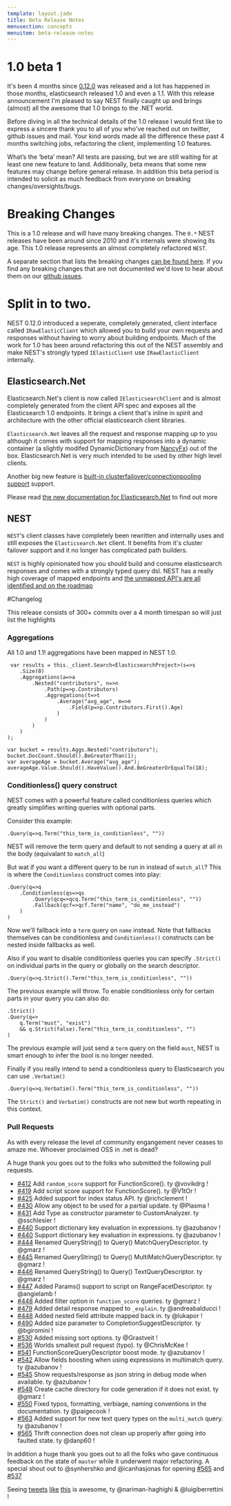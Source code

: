 ```yaml
---
template: layout.jade
title: Beta Release Notes
menusection: concepts
menuitem: beta-release-notes
---
```


# 1.0 beta 1

It's been 4 months since [0.12.0](https://github.com/elasticsearch/elasticsearch-net/releases/tag/0.12.0.0) was released and a lot has happened in those months, elasticsearch released 1.0 and even a 1.1. With this release announcement I'm pleased to say NEST finally caught up and brings (almost) all the awesome that 1.0 brings to the .NET world. 

Before diving in all the technical details of the 1.0 release I would first like to express a sincere thank you to all of you who've reached out on twitter, github issues and mail. Your kind words made all the difference these past 4 months switching jobs, refactoring the client, implementing 1.0 features. 

What’s the ‘beta’ mean? All tests are passing, but we are still waiting for at least one new feature to land. Additionally, beta means that some new features may change before general release. In addition this beta period is intended to solicit as much feedback from everyone on breaking changes/oversights/bugs.

# Breaking Changes

This is a 1.0 release and will have many breaking changes. The `0.*` NEST releases have been around since 2010 and it's internals were showing its age. This 1.0 release represents an almost completely refactored `NEST`.

A separate section that lists the breaking changes [can be found here](http://nest.azurewebsites.net/breaking-changes.html). If you find any breaking changes that are not documented we'd love to hear about them on our [github issues](http://www.github.com/elasticsearch/elasticsearch-net/issues).

# Split in to two. 
NEST 0.12.0 introduced a seperate, completely generated, client interface called `IRawElasticClient` which allowed you to build your own requests and responses without having to worry about building endpoints. Much of the work for 1.0 has been around refactoring this out of the NEST assembly and make NEST's strongly typed `IElasticClient` use `IRawElasticClient` internally. 


## Elasticsearch.Net

 Elasticsearch.Net's client is now called `IElasticsearchClient` and is almost completely generated from the client API spec and exposes all the Elasticsearch 1.0 endpoints. It brings a client that's inline in spirit and architecture with the other official elasticsearch client libraries.

`Elasticsearch.Net` leaves all the request and response mapping up to you although it comes with support for mapping responses into a dynamic container (a slightly modifed DynamicDictionary from [NancyFx](http://www.nancyfx.org)) out of the box. Elasticsearch.Net is very much intended to be used by other high level clients.

Another big new feature is [built-in clusterfailover/connectionpooling support](/elasticearch-net/cluster-failover.html) support.

Please read [the new documentation for Elasticsearch.Net](/elasticsearch-net/quick-start.html) to find out more

## NEST 

`NEST`'s client classes have completely been rewritten and internally uses and still exposes the `Elasticsearch.Net` client. It benefits from it's cluster failover support and it no longer has complicated path builders.

`NEST` is highly opinionated how you should build and consume elasticsearch responses and comes with a strongly typed query dsl. NEST has a really high coverage of mapped endpoints and [the unmapped API's are all identified and on the roadmap](https://github.com/elasticsearch/elasticsearch-net/issues?direction=desc&milestone=5&page=1&sort=updated&state=open)

#Changelog

This release consists of 300+ commits over a 4 month timespan so will just list the highlights

### Aggregations
All 1.0 and 1.1! aggregations have been mapped in NEST 1.0.

     var results = this._client.Search<ElasticsearchProject>(s=>s
        .Size(0)
        .Aggregations(a=>a
            .Nested("contributors", n=>n
                .Path(p=>p.Contributors)
                .Aggregations(t=>t
                    .Average("avg_age", m=>m
                        .Field(p=>p.Contributors.First().Age)
                    )
                )
            )
        )
    );

    var bucket = results.Aggs.Nested("contributors");
    bucket.DocCount.Should().BeGreaterThan(1);
    var averageAge = bucket.Average("avg_age");
    averageAge.Value.Should().HaveValue().And.BeGreaterOrEqualTo(18);

### Conditionless() query construct
NEST comes with a powerful feature called conditionless queries which greatly simplifies writing queries with optional parts.

Consider this example:

    .Query(q=>q.Term("this_term_is_conditionless", ""))

NEST will remove the term query and default to not sending a query at all in the body (equivalant to `match_all`)

But wat if you want a different query to be run in instead of `match_all`? This is where the `Conditionless` construct comes into play:

    .Query(q=>q
        .Conditionless(qs=>qs
            .Query(qcq=>qcq.Term("this_term_is_conditionless", ""))
            .Fallback(qcf=>qcf.Term("name", "do_me_instead")
        )
    )

Now we'll fallback into a `term` query on `name` instead. Note that fallbacks themselves can be conditionless and `Conditionless()` constructs can be nested inside fallbacks as well.

Also if you want to disable conditionless queries you can specify `.Strict()` on individual parts in the query or globally on the search descriptor. 

    .Query(q=>q.Strict().Term("this_term_is_conditionless", ""))

The previous example will throw. To enable conditionless only for certain parts in your query you can also do:

    .Strict()
    .Query(q=>
        q.Term("must", "exist") 
        && q.Strict(false).Term("this_term_is_conditionless", "")
    )

The previous example will just send a `term` query on the field `must`, NEST is smart enough to infer the bool is no longer needed.

Finally if you really intend to send a conditionless query to Elasticsearch you can use `.Verbatim()`

    .Query(q=>q.Verbatim().Term("this_term_is_conditionless", ""))

The `Strict()` and `Verbatim()` constructs are not new but worth repeating in this context.

### Pull Requests
As with every release the level of community engangement never ceases to amaze me. Whoever proclaimed OSS in .net is dead?

A huge thank you goes out to the folks who submitted the following pull requests.

* [#412](https://github.com/elasticsearch/elasticsearch-net/pull/412) Add `random_score` support for FunctionScore(). ty @vovikdrg !
* [#419](https://github.com/elasticsearch/elasticsearch-net/pull/419) Add script score support for FunctionScore().  ty @V1tOr !
* [#425](https://github.com/elasticsearch/elasticsearch-net/pull/419) Added support for index status API. ty @richclement !
* [#430](https://github.com/elasticsearch/elasticsearch-net/pull/430) Allow any object to be used for a partial update. ty @Plasma !
* [#431](https://github.com/elasticsearch/elasticsearch-net/pull/431) Add Type as constructor parameter to CustomAnalyzer. ty @sschlesier !
* [#440](https://github.com/elasticsearch/elasticsearch-net/pull/440) Support dictionary key evaluation in expressions. ty @azubanov !
* [#440](https://github.com/elasticsearch/elasticsearch-net/pull/440) Support dictionary key evaluation in expressions. ty @azubanov !
* [#444](https://github.com/elasticsearch/elasticsearch-net/pull/444) Renamed QueryString() to Query() MatchQueryDescriptor. ty @gmarz !
* [#445](https://github.com/elasticsearch/elasticsearch-net/pull/445) Renamed QueryString() to Query() MultiMatchQueryDescriptor. ty @gmarz !
* [#446](https://github.com/elasticsearch/elasticsearch-net/pull/446) Renamed QueryString() to Query() TextQueryDescriptor. ty @gmarz !
* [#447](https://github.com/elasticsearch/elasticsearch-net/pull/447) Added Params() support to script on RangeFacetDescriptor. ty @angielamb !
* [#448](https://github.com/elasticsearch/elasticsearch-net/pull/448) Added filter option in `function_score` queries. ty @gmarz !
* [#479](https://github.com/elasticsearch/elasticsearch-net/pull/479) Added detail response mapped to `_explain`. ty @andreabalducci !
* [#448](https://github.com/elasticsearch/elasticsearch-net/pull/488) Added nested field attribute mapped back in. ty @lukapor !
* [#490](https://github.com/elasticsearch/elasticsearch-net/pull/490) Added size parameter to CompletionSuggestDescriptor. ty @bgiromini !
* [#530](https://github.com/elasticsearch/elasticsearch-net/pull/540) Added missing sort options. ty @Grastveit !
* [#536](https://github.com/elasticsearch/elasticsearch-net/pull/536) Worlds smallest pull request (typo). ty @ChrisMcKee !
* [#541](https://github.com/elasticsearch/elasticsearch-net/pull/541) FunctionScoreQueryDescriptor boost mode. ty @azubanov !
* [#542](https://github.com/elasticsearch/elasticsearch-net/pull/542) Allow fields boosting when using expressions in multimatch query. ty @azubanov !
* [#545](https://github.com/elasticsearch/elasticsearch-net/pull/545) Show requests/response as json string in debug mode when available. ty @azubanov !
* [#548](https://github.com/elasticsearch/elasticsearch-net/pull/548) Create cache directory for code generation if it does not exist. ty @gmarz !
* [#550](https://github.com/elasticsearch/elasticsearch-net/pull/550) Fixed typos, formatting, verbiage, naming conventions in the documentation. ty @paigecook !
* [#563](https://github.com/elasticsearch/elasticsearch-net/pull/563) Added support for new text query types on the `multi_match` query. ty @azubanov !
* [#565](https://github.com/elasticsearch/elasticsearch-net/pull/565) Thrift connection does not clean up properly after going into faulted state. ty @danp60 !

In addition a huge thank you goes out to all the folks who gave continuous feedback on the state of `master` while it underwent major refactoring. 
A special shout out to @synhershko and @icanhasjonas for opening [#565](https://github.com/elasticsearch/elasticsearch-net/pull/565) and [#537](https://github.com/elasticsearch/elasticsearch-net/pull/537)

Seeing [tweets](https://twitter.com/luigiberrettini/status/448413008604438528) [like](https://twitter.com/luigiberrettini/status/448413008604438528) [this](https://twitter.com/tonariman/status/451354457133969408) is awesome, ty @nariman-haghighi & @luigiberrettini !





